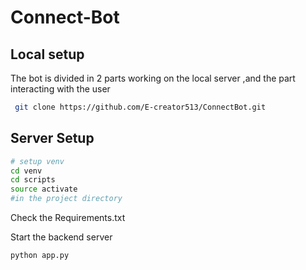 # Connect-Bot

## Local setup
 The bot is divided in 2 parts working on the local server ,and the part interacting with the user 

```bash
 git clone https://github.com/E-creator513/ConnectBot.git
```

## Server Setup

```bash
# setup venv
cd venv
cd scripts
source activate
#in the project directory
```
 Check the Requirements.txt 

 Start the backend server 

 ```bash
python app.py 
```
